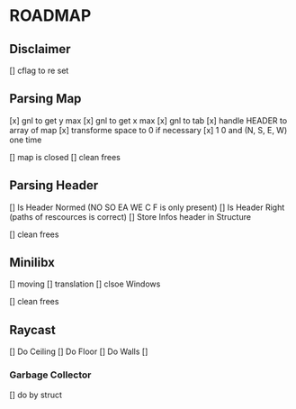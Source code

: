 # ROADMAP

## Disclaimer
[] cflag to re set

## Parsing Map
[x] gnl to get y max
[x] gnl to get x max
[x] gnl to tab
[x] handle HEADER to array of map
[x] transforme space to 0 if necessary
[x] 1 0 and (N, S, E, W) one time

[] map is closed
[] clean frees

## Parsing Header
[] Is Header Normed (NO SO EA WE C F is only present)
[] Is Header Right (paths of rescources is correct)
[] Store Infos header in Structure

[] clean frees



## Minilibx
[] moving
[] translation
[] clsoe Windows

[] clean frees

## Raycast
[] Do Ceiling
[] Do Floor
[] Do Walls
[]



### Garbage Collector
[] do by struct




